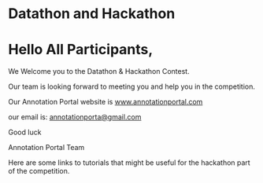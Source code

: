 # Datathon and Hackathon

# Hello All Participants,

We Welcome you to the Datathon & Hackathon Contest. 

Our team is looking forward to meeting you and help you in the competition. 

Our Annotation Portal website is www.annotationportal.com 

our email is: annotationporta@gmail.com


Good luck

Annotation Portal Team


Here are some links to tutorials that might be useful for the hackathon part of the competition.
